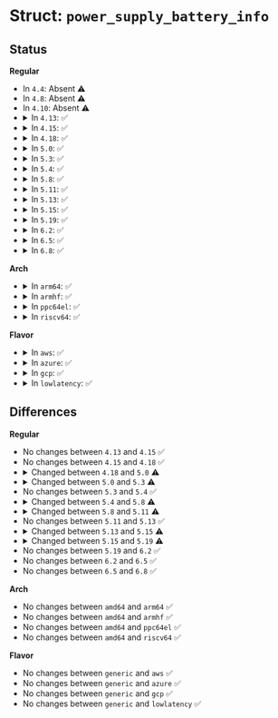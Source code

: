 # Struct: <code>power_supply_battery_info</code>

## Status
<b>Regular</b>
<ul>
<li>
In <code>4.4</code>: Absent ⚠️
</li>
<li>
In <code>4.8</code>: Absent ⚠️
</li>
<li>
In <code>4.10</code>: Absent ⚠️
</li>
<li>
<details>
<summary>In <code>4.13</code>: ✅</summary>

```c
struct power_supply_battery_info {
    int energy_full_design_uwh;
    int charge_full_design_uah;
    int voltage_min_design_uv;
    int precharge_current_ua;
    int charge_term_current_ua;
    int constant_charge_current_max_ua;
    int constant_charge_voltage_max_uv;
};
```
</details>
</li>
<li>
<details>
<summary>In <code>4.15</code>: ✅</summary>

```c
struct power_supply_battery_info {
    int energy_full_design_uwh;
    int charge_full_design_uah;
    int voltage_min_design_uv;
    int precharge_current_ua;
    int charge_term_current_ua;
    int constant_charge_current_max_ua;
    int constant_charge_voltage_max_uv;
};
```
</details>
</li>
<li>
<details>
<summary>In <code>4.18</code>: ✅</summary>

```c
struct power_supply_battery_info {
    int energy_full_design_uwh;
    int charge_full_design_uah;
    int voltage_min_design_uv;
    int precharge_current_ua;
    int charge_term_current_ua;
    int constant_charge_current_max_ua;
    int constant_charge_voltage_max_uv;
};
```
</details>
</li>
<li>
<details>
<summary>In <code>5.0</code>: ✅</summary>

```c
struct power_supply_battery_info {
    int energy_full_design_uwh;
    int charge_full_design_uah;
    int voltage_min_design_uv;
    int precharge_current_ua;
    int charge_term_current_ua;
    int constant_charge_current_max_ua;
    int constant_charge_voltage_max_uv;
    int factory_internal_resistance_uohm;
    int ocv_temp[20];
    struct power_supply_battery_ocv_table * ocv_table[20];
    int ocv_table_size[20];
};
```
</details>
</li>
<li>
<details>
<summary>In <code>5.3</code>: ✅</summary>

```c
struct power_supply_battery_info {
    int energy_full_design_uwh;
    int charge_full_design_uah;
    int voltage_min_design_uv;
    int voltage_max_design_uv;
    int precharge_current_ua;
    int charge_term_current_ua;
    int constant_charge_current_max_ua;
    int constant_charge_voltage_max_uv;
    int factory_internal_resistance_uohm;
    int ocv_temp[20];
    struct power_supply_battery_ocv_table * ocv_table[20];
    int ocv_table_size[20];
};
```
</details>
</li>
<li>
<details>
<summary>In <code>5.4</code>: ✅</summary>

```c
struct power_supply_battery_info {
    int energy_full_design_uwh;
    int charge_full_design_uah;
    int voltage_min_design_uv;
    int voltage_max_design_uv;
    int precharge_current_ua;
    int charge_term_current_ua;
    int constant_charge_current_max_ua;
    int constant_charge_voltage_max_uv;
    int factory_internal_resistance_uohm;
    int ocv_temp[20];
    struct power_supply_battery_ocv_table * ocv_table[20];
    int ocv_table_size[20];
};
```
</details>
</li>
<li>
<details>
<summary>In <code>5.8</code>: ✅</summary>

```c
struct power_supply_battery_info {
    int energy_full_design_uwh;
    int charge_full_design_uah;
    int voltage_min_design_uv;
    int voltage_max_design_uv;
    int tricklecharge_current_ua;
    int precharge_current_ua;
    int precharge_voltage_max_uv;
    int charge_term_current_ua;
    int charge_restart_voltage_uv;
    int overvoltage_limit_uv;
    int constant_charge_current_max_ua;
    int constant_charge_voltage_max_uv;
    int factory_internal_resistance_uohm;
    int ocv_temp[20];
    struct power_supply_battery_ocv_table * ocv_table[20];
    int ocv_table_size[20];
    struct power_supply_resistance_temp_table *resist_table;
    int resist_table_size;
};
```
</details>
</li>
<li>
<details>
<summary>In <code>5.11</code>: ✅</summary>

```c
struct power_supply_battery_info {
    int energy_full_design_uwh;
    int charge_full_design_uah;
    int voltage_min_design_uv;
    int voltage_max_design_uv;
    int tricklecharge_current_ua;
    int precharge_current_ua;
    int precharge_voltage_max_uv;
    int charge_term_current_ua;
    int charge_restart_voltage_uv;
    int overvoltage_limit_uv;
    int constant_charge_current_max_ua;
    int constant_charge_voltage_max_uv;
    int factory_internal_resistance_uohm;
    int ocv_temp[20];
    int temp_ambient_alert_min;
    int temp_ambient_alert_max;
    int temp_alert_min;
    int temp_alert_max;
    int temp_min;
    int temp_max;
    struct power_supply_battery_ocv_table * ocv_table[20];
    int ocv_table_size[20];
    struct power_supply_resistance_temp_table *resist_table;
    int resist_table_size;
};
```
</details>
</li>
<li>
<details>
<summary>In <code>5.13</code>: ✅</summary>

```c
struct power_supply_battery_info {
    int energy_full_design_uwh;
    int charge_full_design_uah;
    int voltage_min_design_uv;
    int voltage_max_design_uv;
    int tricklecharge_current_ua;
    int precharge_current_ua;
    int precharge_voltage_max_uv;
    int charge_term_current_ua;
    int charge_restart_voltage_uv;
    int overvoltage_limit_uv;
    int constant_charge_current_max_ua;
    int constant_charge_voltage_max_uv;
    int factory_internal_resistance_uohm;
    int ocv_temp[20];
    int temp_ambient_alert_min;
    int temp_ambient_alert_max;
    int temp_alert_min;
    int temp_alert_max;
    int temp_min;
    int temp_max;
    struct power_supply_battery_ocv_table * ocv_table[20];
    int ocv_table_size[20];
    struct power_supply_resistance_temp_table *resist_table;
    int resist_table_size;
};
```
</details>
</li>
<li>
<details>
<summary>In <code>5.15</code>: ✅</summary>

```c
struct power_supply_battery_info {
    unsigned int technology;
    int energy_full_design_uwh;
    int charge_full_design_uah;
    int voltage_min_design_uv;
    int voltage_max_design_uv;
    int tricklecharge_current_ua;
    int precharge_current_ua;
    int precharge_voltage_max_uv;
    int charge_term_current_ua;
    int charge_restart_voltage_uv;
    int overvoltage_limit_uv;
    int constant_charge_current_max_ua;
    int constant_charge_voltage_max_uv;
    int factory_internal_resistance_uohm;
    int ocv_temp[20];
    int temp_ambient_alert_min;
    int temp_ambient_alert_max;
    int temp_alert_min;
    int temp_alert_max;
    int temp_min;
    int temp_max;
    struct power_supply_battery_ocv_table * ocv_table[20];
    int ocv_table_size[20];
    struct power_supply_resistance_temp_table *resist_table;
    int resist_table_size;
};
```
</details>
</li>
<li>
<details>
<summary>In <code>5.19</code>: ✅</summary>

```c
struct power_supply_battery_info {
    unsigned int technology;
    int energy_full_design_uwh;
    int charge_full_design_uah;
    int voltage_min_design_uv;
    int voltage_max_design_uv;
    int tricklecharge_current_ua;
    int precharge_current_ua;
    int precharge_voltage_max_uv;
    int charge_term_current_ua;
    int charge_restart_voltage_uv;
    int overvoltage_limit_uv;
    int constant_charge_current_max_ua;
    int constant_charge_voltage_max_uv;
    struct power_supply_maintenance_charge_table *maintenance_charge;
    int maintenance_charge_size;
    int alert_low_temp_charge_current_ua;
    int alert_low_temp_charge_voltage_uv;
    int alert_high_temp_charge_current_ua;
    int alert_high_temp_charge_voltage_uv;
    int factory_internal_resistance_uohm;
    int factory_internal_resistance_charging_uohm;
    int ocv_temp[20];
    int temp_ambient_alert_min;
    int temp_ambient_alert_max;
    int temp_alert_min;
    int temp_alert_max;
    int temp_min;
    int temp_max;
    struct power_supply_battery_ocv_table * ocv_table[20];
    int ocv_table_size[20];
    struct power_supply_resistance_temp_table *resist_table;
    int resist_table_size;
    struct power_supply_vbat_ri_table *vbat2ri_discharging;
    int vbat2ri_discharging_size;
    struct power_supply_vbat_ri_table *vbat2ri_charging;
    int vbat2ri_charging_size;
    int bti_resistance_ohm;
    int bti_resistance_tolerance;
};
```
</details>
</li>
<li>
<details>
<summary>In <code>6.2</code>: ✅</summary>

```c
struct power_supply_battery_info {
    unsigned int technology;
    int energy_full_design_uwh;
    int charge_full_design_uah;
    int voltage_min_design_uv;
    int voltage_max_design_uv;
    int tricklecharge_current_ua;
    int precharge_current_ua;
    int precharge_voltage_max_uv;
    int charge_term_current_ua;
    int charge_restart_voltage_uv;
    int overvoltage_limit_uv;
    int constant_charge_current_max_ua;
    int constant_charge_voltage_max_uv;
    struct power_supply_maintenance_charge_table *maintenance_charge;
    int maintenance_charge_size;
    int alert_low_temp_charge_current_ua;
    int alert_low_temp_charge_voltage_uv;
    int alert_high_temp_charge_current_ua;
    int alert_high_temp_charge_voltage_uv;
    int factory_internal_resistance_uohm;
    int factory_internal_resistance_charging_uohm;
    int ocv_temp[20];
    int temp_ambient_alert_min;
    int temp_ambient_alert_max;
    int temp_alert_min;
    int temp_alert_max;
    int temp_min;
    int temp_max;
    struct power_supply_battery_ocv_table * ocv_table[20];
    int ocv_table_size[20];
    struct power_supply_resistance_temp_table *resist_table;
    int resist_table_size;
    struct power_supply_vbat_ri_table *vbat2ri_discharging;
    int vbat2ri_discharging_size;
    struct power_supply_vbat_ri_table *vbat2ri_charging;
    int vbat2ri_charging_size;
    int bti_resistance_ohm;
    int bti_resistance_tolerance;
};
```
</details>
</li>
<li>
<details>
<summary>In <code>6.5</code>: ✅</summary>

```c
struct power_supply_battery_info {
    unsigned int technology;
    int energy_full_design_uwh;
    int charge_full_design_uah;
    int voltage_min_design_uv;
    int voltage_max_design_uv;
    int tricklecharge_current_ua;
    int precharge_current_ua;
    int precharge_voltage_max_uv;
    int charge_term_current_ua;
    int charge_restart_voltage_uv;
    int overvoltage_limit_uv;
    int constant_charge_current_max_ua;
    int constant_charge_voltage_max_uv;
    struct power_supply_maintenance_charge_table *maintenance_charge;
    int maintenance_charge_size;
    int alert_low_temp_charge_current_ua;
    int alert_low_temp_charge_voltage_uv;
    int alert_high_temp_charge_current_ua;
    int alert_high_temp_charge_voltage_uv;
    int factory_internal_resistance_uohm;
    int factory_internal_resistance_charging_uohm;
    int ocv_temp[20];
    int temp_ambient_alert_min;
    int temp_ambient_alert_max;
    int temp_alert_min;
    int temp_alert_max;
    int temp_min;
    int temp_max;
    struct power_supply_battery_ocv_table * ocv_table[20];
    int ocv_table_size[20];
    struct power_supply_resistance_temp_table *resist_table;
    int resist_table_size;
    struct power_supply_vbat_ri_table *vbat2ri_discharging;
    int vbat2ri_discharging_size;
    struct power_supply_vbat_ri_table *vbat2ri_charging;
    int vbat2ri_charging_size;
    int bti_resistance_ohm;
    int bti_resistance_tolerance;
};
```
</details>
</li>
<li>
<details>
<summary>In <code>6.8</code>: ✅</summary>

```c
struct power_supply_battery_info {
    unsigned int technology;
    int energy_full_design_uwh;
    int charge_full_design_uah;
    int voltage_min_design_uv;
    int voltage_max_design_uv;
    int tricklecharge_current_ua;
    int precharge_current_ua;
    int precharge_voltage_max_uv;
    int charge_term_current_ua;
    int charge_restart_voltage_uv;
    int overvoltage_limit_uv;
    int constant_charge_current_max_ua;
    int constant_charge_voltage_max_uv;
    struct power_supply_maintenance_charge_table *maintenance_charge;
    int maintenance_charge_size;
    int alert_low_temp_charge_current_ua;
    int alert_low_temp_charge_voltage_uv;
    int alert_high_temp_charge_current_ua;
    int alert_high_temp_charge_voltage_uv;
    int factory_internal_resistance_uohm;
    int factory_internal_resistance_charging_uohm;
    int ocv_temp[20];
    int temp_ambient_alert_min;
    int temp_ambient_alert_max;
    int temp_alert_min;
    int temp_alert_max;
    int temp_min;
    int temp_max;
    struct power_supply_battery_ocv_table * ocv_table[20];
    int ocv_table_size[20];
    struct power_supply_resistance_temp_table *resist_table;
    int resist_table_size;
    struct power_supply_vbat_ri_table *vbat2ri_discharging;
    int vbat2ri_discharging_size;
    struct power_supply_vbat_ri_table *vbat2ri_charging;
    int vbat2ri_charging_size;
    int bti_resistance_ohm;
    int bti_resistance_tolerance;
};
```
</details>
</li>
</ul>
<b>Arch</b>
<ul>
<li>
<details>
<summary>In <code>arm64</code>: ✅</summary>

```c
struct power_supply_battery_info {
    int energy_full_design_uwh;
    int charge_full_design_uah;
    int voltage_min_design_uv;
    int voltage_max_design_uv;
    int precharge_current_ua;
    int charge_term_current_ua;
    int constant_charge_current_max_ua;
    int constant_charge_voltage_max_uv;
    int factory_internal_resistance_uohm;
    int ocv_temp[20];
    struct power_supply_battery_ocv_table * ocv_table[20];
    int ocv_table_size[20];
};
```
</details>
</li>
<li>
<details>
<summary>In <code>armhf</code>: ✅</summary>

```c
struct power_supply_battery_info {
    int energy_full_design_uwh;
    int charge_full_design_uah;
    int voltage_min_design_uv;
    int voltage_max_design_uv;
    int precharge_current_ua;
    int charge_term_current_ua;
    int constant_charge_current_max_ua;
    int constant_charge_voltage_max_uv;
    int factory_internal_resistance_uohm;
    int ocv_temp[20];
    struct power_supply_battery_ocv_table * ocv_table[20];
    int ocv_table_size[20];
};
```
</details>
</li>
<li>
<details>
<summary>In <code>ppc64el</code>: ✅</summary>

```c
struct power_supply_battery_info {
    int energy_full_design_uwh;
    int charge_full_design_uah;
    int voltage_min_design_uv;
    int voltage_max_design_uv;
    int precharge_current_ua;
    int charge_term_current_ua;
    int constant_charge_current_max_ua;
    int constant_charge_voltage_max_uv;
    int factory_internal_resistance_uohm;
    int ocv_temp[20];
    struct power_supply_battery_ocv_table * ocv_table[20];
    int ocv_table_size[20];
};
```
</details>
</li>
<li>
<details>
<summary>In <code>riscv64</code>: ✅</summary>

```c
struct power_supply_battery_info {
    int energy_full_design_uwh;
    int charge_full_design_uah;
    int voltage_min_design_uv;
    int voltage_max_design_uv;
    int precharge_current_ua;
    int charge_term_current_ua;
    int constant_charge_current_max_ua;
    int constant_charge_voltage_max_uv;
    int factory_internal_resistance_uohm;
    int ocv_temp[20];
    struct power_supply_battery_ocv_table * ocv_table[20];
    int ocv_table_size[20];
};
```
</details>
</li>
</ul>
<b>Flavor</b>
<ul>
<li>
<details>
<summary>In <code>aws</code>: ✅</summary>

```c
struct power_supply_battery_info {
    int energy_full_design_uwh;
    int charge_full_design_uah;
    int voltage_min_design_uv;
    int voltage_max_design_uv;
    int precharge_current_ua;
    int charge_term_current_ua;
    int constant_charge_current_max_ua;
    int constant_charge_voltage_max_uv;
    int factory_internal_resistance_uohm;
    int ocv_temp[20];
    struct power_supply_battery_ocv_table * ocv_table[20];
    int ocv_table_size[20];
};
```
</details>
</li>
<li>
<details>
<summary>In <code>azure</code>: ✅</summary>

```c
struct power_supply_battery_info {
    int energy_full_design_uwh;
    int charge_full_design_uah;
    int voltage_min_design_uv;
    int voltage_max_design_uv;
    int precharge_current_ua;
    int charge_term_current_ua;
    int constant_charge_current_max_ua;
    int constant_charge_voltage_max_uv;
    int factory_internal_resistance_uohm;
    int ocv_temp[20];
    struct power_supply_battery_ocv_table * ocv_table[20];
    int ocv_table_size[20];
};
```
</details>
</li>
<li>
<details>
<summary>In <code>gcp</code>: ✅</summary>

```c
struct power_supply_battery_info {
    int energy_full_design_uwh;
    int charge_full_design_uah;
    int voltage_min_design_uv;
    int voltage_max_design_uv;
    int precharge_current_ua;
    int charge_term_current_ua;
    int constant_charge_current_max_ua;
    int constant_charge_voltage_max_uv;
    int factory_internal_resistance_uohm;
    int ocv_temp[20];
    struct power_supply_battery_ocv_table * ocv_table[20];
    int ocv_table_size[20];
};
```
</details>
</li>
<li>
<details>
<summary>In <code>lowlatency</code>: ✅</summary>

```c
struct power_supply_battery_info {
    int energy_full_design_uwh;
    int charge_full_design_uah;
    int voltage_min_design_uv;
    int voltage_max_design_uv;
    int precharge_current_ua;
    int charge_term_current_ua;
    int constant_charge_current_max_ua;
    int constant_charge_voltage_max_uv;
    int factory_internal_resistance_uohm;
    int ocv_temp[20];
    struct power_supply_battery_ocv_table * ocv_table[20];
    int ocv_table_size[20];
};
```
</details>
</li>
</ul>

## Differences
<b>Regular</b>
<ul>
<li>
No changes between <code>4.13</code> and <code>4.15</code> ✅
</li>
<li>
No changes between <code>4.15</code> and <code>4.18</code> ✅
</li>
<li>
<details>
<summary>Changed between <code>4.18</code> and <code>5.0</code> ⚠️</summary>
<ul>
<li>
<b>Field added. </b>
<code>int factory_internal_resistance_uohm</code>
</li>
<li>
<b>Field added. </b>
<code>int ocv_temp[20]</code>
</li>
<li>
<b>Field added. </b>
<code>struct power_supply_battery_ocv_table * ocv_table[20]</code>
</li>
<li>
<b>Field added. </b>
<code>int ocv_table_size[20]</code>
</li>
</ul>
</details>
</li>
<li>
<details>
<summary>Changed between <code>5.0</code> and <code>5.3</code> ⚠️</summary>
<ul>
<li>
<b>Field added. </b>
<code>int voltage_max_design_uv</code>
</li>
</ul>
</details>
</li>
<li>
No changes between <code>5.3</code> and <code>5.4</code> ✅
</li>
<li>
<details>
<summary>Changed between <code>5.4</code> and <code>5.8</code> ⚠️</summary>
<ul>
<li>
<b>Field added. </b>
<code>int tricklecharge_current_ua</code>
</li>
<li>
<b>Field added. </b>
<code>int precharge_voltage_max_uv</code>
</li>
<li>
<b>Field added. </b>
<code>int charge_restart_voltage_uv</code>
</li>
<li>
<b>Field added. </b>
<code>int overvoltage_limit_uv</code>
</li>
<li>
<b>Field added. </b>
<code>struct power_supply_resistance_temp_table *resist_table</code>
</li>
<li>
<b>Field added. </b>
<code>int resist_table_size</code>
</li>
</ul>
</details>
</li>
<li>
<details>
<summary>Changed between <code>5.8</code> and <code>5.11</code> ⚠️</summary>
<ul>
<li>
<b>Field added. </b>
<code>int temp_ambient_alert_min</code>
</li>
<li>
<b>Field added. </b>
<code>int temp_ambient_alert_max</code>
</li>
<li>
<b>Field added. </b>
<code>int temp_alert_min</code>
</li>
<li>
<b>Field added. </b>
<code>int temp_alert_max</code>
</li>
<li>
<b>Field added. </b>
<code>int temp_min</code>
</li>
<li>
<b>Field added. </b>
<code>int temp_max</code>
</li>
</ul>
</details>
</li>
<li>
No changes between <code>5.11</code> and <code>5.13</code> ✅
</li>
<li>
<details>
<summary>Changed between <code>5.13</code> and <code>5.15</code> ⚠️</summary>
<ul>
<li>
<b>Field added. </b>
<code>unsigned int technology</code>
</li>
</ul>
</details>
</li>
<li>
<details>
<summary>Changed between <code>5.15</code> and <code>5.19</code> ⚠️</summary>
<ul>
<li>
<b>Field added. </b>
<code>struct power_supply_maintenance_charge_table *maintenance_charge</code>
</li>
<li>
<b>Field added. </b>
<code>int maintenance_charge_size</code>
</li>
<li>
<b>Field added. </b>
<code>int alert_low_temp_charge_current_ua</code>
</li>
<li>
<b>Field added. </b>
<code>int alert_low_temp_charge_voltage_uv</code>
</li>
<li>
<b>Field added. </b>
<code>int alert_high_temp_charge_current_ua</code>
</li>
<li>
<b>Field added. </b>
<code>int alert_high_temp_charge_voltage_uv</code>
</li>
<li>
<b>Field added. </b>
<code>int factory_internal_resistance_charging_uohm</code>
</li>
<li>
<b>Field added. </b>
<code>struct power_supply_vbat_ri_table *vbat2ri_discharging</code>
</li>
<li>
<b>Field added. </b>
<code>int vbat2ri_discharging_size</code>
</li>
<li>
<b>Field added. </b>
<code>struct power_supply_vbat_ri_table *vbat2ri_charging</code>
</li>
<li>
<b>Field added. </b>
<code>int vbat2ri_charging_size</code>
</li>
<li>
<b>Field added. </b>
<code>int bti_resistance_ohm</code>
</li>
<li>
<b>Field added. </b>
<code>int bti_resistance_tolerance</code>
</li>
</ul>
</details>
</li>
<li>
No changes between <code>5.19</code> and <code>6.2</code> ✅
</li>
<li>
No changes between <code>6.2</code> and <code>6.5</code> ✅
</li>
<li>
No changes between <code>6.5</code> and <code>6.8</code> ✅
</li>
</ul>
<b>Arch</b>
<ul>
<li>
No changes between <code>amd64</code> and <code>arm64</code> ✅
</li>
<li>
No changes between <code>amd64</code> and <code>armhf</code> ✅
</li>
<li>
No changes between <code>amd64</code> and <code>ppc64el</code> ✅
</li>
<li>
No changes between <code>amd64</code> and <code>riscv64</code> ✅
</li>
</ul>
<b>Flavor</b>
<ul>
<li>
No changes between <code>generic</code> and <code>aws</code> ✅
</li>
<li>
No changes between <code>generic</code> and <code>azure</code> ✅
</li>
<li>
No changes between <code>generic</code> and <code>gcp</code> ✅
</li>
<li>
No changes between <code>generic</code> and <code>lowlatency</code> ✅
</li>
</ul>
